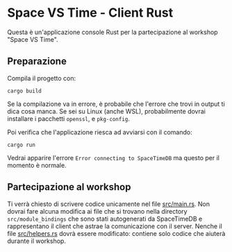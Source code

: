 # Space VS Time - Client Rust

Questa è un'applicazione console Rust per la partecipazione al workshop "Space VS Time".

## Preparazione
Compila il progetto con:

```
cargo build
```

Se la compilazione va in errore, è probabile che l'errore che trovi in output ti dica cosa manca. Se sei su Linux (anche WSL), probabilmente dovrai installare i pacchetti `openssl`,  e `pkg-config`.

Poi verifica che l'applicazione riesca ad avviarsi con il comando:

```
cargo run
```

Vedrai apparire l'errore `Error connecting to SpaceTimeDB` ma questo per il momento è normale.

## Partecipazione al workshop
Ti verrà chiesto di scrivere codice unicamente nel file [src/main.rs](./src/main.rs). Non dovrai fare alcuna modifica ai file che si trovano nella directory `src/module_bindings` che sono stati autogenerati da SpaceTimeDB e rappresentano il client che astrae la comunicazione con il server. Nenche il file [src/helpers.rs](./src/helpers.rs) dovrà essere modificato: contiene solo codice che aiuterà durante il workshop.
